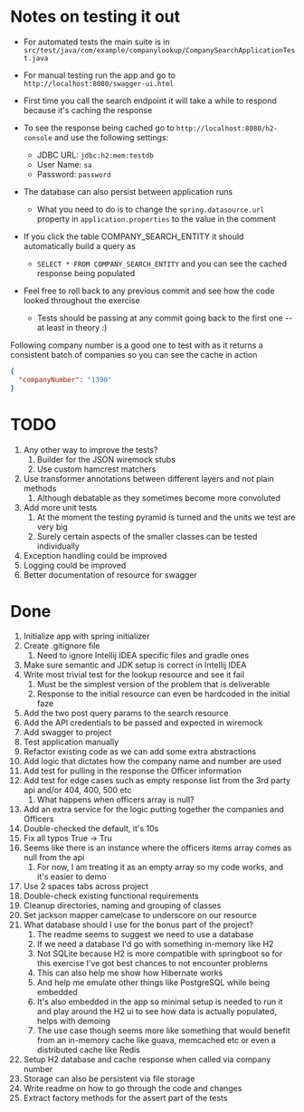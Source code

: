 # Notes on testing it out
- For automated tests the main suite is in `src/test/java/com/example/companylookup/CompanySearchApplicationTest.java`
- For manual testing run the app and go to `http://localhost:8080/swagger-ui.html`
- First time you call the search endpoint it will take a while to respond because it's caching the response
- To see the response being cached go to `http://localhost:8080/h2-console` and use the following settings:
  - JDBC URL: `jdbc:h2:mem:testdb`
  - User Name: `sa`
  - Password: `password`
- The database can also persist between application runs 
  - What you need to do is to change the `spring.datasource.url` property in `application.properties` to the value 
    in the comment
  
- If you click the table COMPANY_SEARCH_ENTITY it should automatically build a query as 
  - `SELECT * FROM COMPANY_SEARCH_ENTITY` and you can see the cached response being populated
- Feel free to roll back to any previous commit and see how the code looked throughout the exercise
  - Tests should be passing at any commit going back to the first one -- at least in theory :) 

Following company number is a good one to test with as it returns a consistent batch of companies so you can see the 
cache in action
```json
{
  "companyNumber": "1390"
}
```

# TODO
1. Any other way to improve the tests?
   1. Builder for the JSON wiremock stubs 
   2. Use custom hamcrest matchers
2. Use transformer annotations between different layers and not plain methods
   1. Although debatable as they sometimes become more convoluted
3. Add more unit tests 
   1. At the moment the testing pyramid is turned and the units we test are very big 
   2. Surely certain aspects of the smaller classes can be tested individually
4. Exception handling could be improved 
5. Logging could be improved 
6. Better documentation of resource for swagger

# Done
1. Initialize app with spring initializer
2. Create .gitignore file
   1. Need to ignore Intellij IDEA specific files and gradle ones
3. Make sure semantic and JDK setup is correct in Intellij IDEA
4. Write most trivial test for the lookup resource and see it fail
   1. Must be the simplest version of the problem that is deliverable
   2. Response to the initial resource can even be hardcoded in the initial faze
5. Add the two post query params to the search resource
6. Add the API credentials to be passed and expected in wiremock
7. Add swagger to project 
8. Test application manually
9. Refactor existing code as we can add some extra abstractions
10. Add logic that dictates how the company name and number are used
11. Add test for pulling in the response the Officer information 
12. Add test for edge cases such as empty response list from the 3rd party api and/or 404, 400, 500 etc 
    1. What happens when officers array is null? 
13. Add an extra service for the logic putting together the companies and Officers
14. Double-checked the default, it's 10s 
15. Fix all typos True -> Tru
16. Seems like there is an instance where the officers items array comes as null from the api
    1. For now, I am treating it as an empty array so my code works, and it's easier to demo
17. Use 2 spaces tabs across project 
18. Double-check existing functional requirements
19. Cleanup directories, naming and grouping of classes
20. Set jackson mapper camelcase to underscore on our resource 
21. What database should I use for the bonus part of the project? 
    1. The readme seems to suggest we need to use a database 
    2. If we need a database I'd go with something in-memory like H2 
    3. Not SQLite because H2 is more compatible with springboot so for this exercise I've got best chances to not encounter problems 
    4. This can also help me show how Hibernate works 
    5. And help me emulate other things like PostgreSQL while being embedded 
    6. It's also embedded in the app so minimal setup is needed to run it and play around the H2 ui to see how data is actually populated, helps with demoing 
    7. The use case though seems more like something that would benefit from an in-memory cache like guava, memcached etc or even a distributed cache like Redis 
22. Setup H2 database and cache response when called via company number 
23. Storage can also be persistent via file storage
24. Write readme on how to go through the code and changes 
25. Extract factory methods for the assert part of the tests